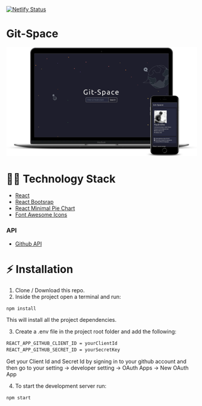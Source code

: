 [![Netlify Status](https://api.netlify.com/api/v1/badges/dfe3122e-492e-4fc6-b10f-a6f1e921a0bd/deploy-status)](https://app.netlify.com/sites/git-space/deploys)

# Git-Space
<img src="git-space.png" width="800">

# :man_technologist: Technology Stack
* [React](https://reactjs.org)
* [React Bootsrap](https://react-bootstrap.github.io)
* [React Minimal Pie Chart](https://www.npmjs.com/package/react-minimal-pie-chart)
* [Font Awesome Icons](https://fontawesome.com)
### API
* [Github API](https://developer.github.com/v3/)
# :zap: Installation
1. Clone / Download this repo.
2. Inside the project open a terminal and run:
```bash
npm install
```
This will install all the project dependencies.

3. Create a .env file in the project root folder and add the following:
```bash
REACT_APP_GITHUB_CLIENT_ID = yourClientId
REACT_APP_GITHUB_SECRET_ID = yourSecretKey
```
Get your Client Id and Secret Id by signing in to your github account and then go to your setting -> developer setting -> OAuth Apps -> New OAuth App

4. To start the development server run:
```bash
npm start
```
